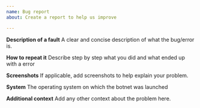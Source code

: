 ```yaml
---
name: Bug report
about: Create a report to help us improve

---
```


**Description of a fault**
A clear and concise description of what the bug/error is.

**How to repeat it**
Describe step by step what you did and what ended up with a error

**Screenshots**
If applicable, add screenshots to help explain your problem.

**System**
The operating system on which the botnet was launched

**Additional context**
Add any other context about the problem here.
